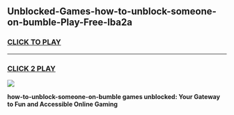 
## Unblocked-Games-how-to-unblock-someone-on-bumble-Play-Free-lba2a
<h3>
<a href="https://premium76.site?title=how-to-unblock-someone-on-bumble&ref=21A">CLICK TO PLAY</a></h3>
<hr>

<h3>
<a href="https://premium76.site?title=how-to-unblock-someone-on-bumble&ref=21A">CLICK 2 PLAY</a>
  
</h3>

<a href="https://premium76.site?title=how-to-unblock-someone-on-bumble&ref=21A"><img src="https://clearcache.store/games.png"></a>


**how-to-unblock-someone-on-bumble games unblocked: Your Gateway to Fun and Accessible Online Gaming**
